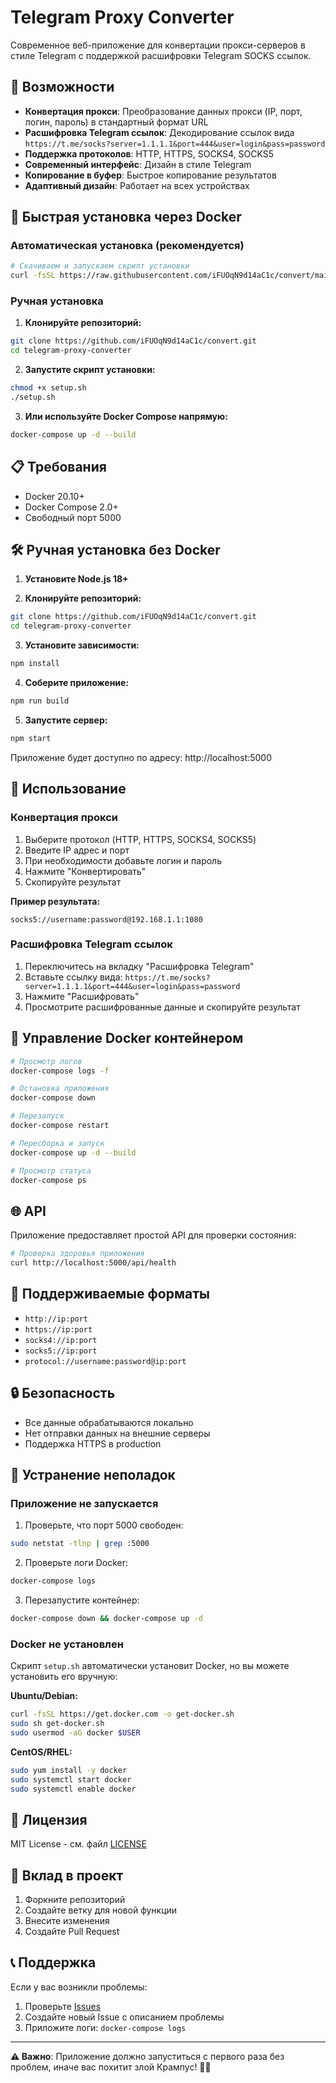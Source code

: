 # Telegram Proxy Converter

Современное веб-приложение для конвертации прокси-серверов в стиле Telegram с поддержкой расшифровки Telegram SOCKS ссылок.

## 🚀 Возможности

- **Конвертация прокси**: Преобразование данных прокси (IP, порт, логин, пароль) в стандартный формат URL
- **Расшифровка Telegram ссылок**: Декодирование ссылок вида `https://t.me/socks?server=1.1.1.1&port=444&user=login&pass=password`
- **Поддержка протоколов**: HTTP, HTTPS, SOCKS4, SOCKS5
- **Современный интерфейс**: Дизайн в стиле Telegram
- **Копирование в буфер**: Быстрое копирование результатов
- **Адаптивный дизайн**: Работает на всех устройствах

## 🐳 Быстрая установка через Docker

### Автоматическая установка (рекомендуется)

```bash
# Скачиваем и запускаем скрипт установки
curl -fsSL https://raw.githubusercontent.com/iFUOqN9d14aC1c/convert/main/setup.sh | bash
```

### Ручная установка

1. **Клонируйте репозиторий:**
```bash
git clone https://github.com/iFUOqN9d14aC1c/convert.git
cd telegram-proxy-converter
```

2. **Запустите скрипт установки:**
```bash
chmod +x setup.sh
./setup.sh
```

3. **Или используйте Docker Compose напрямую:**
```bash
docker-compose up -d --build
```

## 📋 Требования

- Docker 20.10+
- Docker Compose 2.0+
- Свободный порт 5000

## 🛠️ Ручная установка без Docker

1. **Установите Node.js 18+**

2. **Клонируйте репозиторий:**
```bash
git clone https://github.com/iFUOqN9d14aC1c/convert.git
cd telegram-proxy-converter
```

3. **Установите зависимости:**
```bash
npm install
```

4. **Соберите приложение:**
```bash
npm run build
```

5. **Запустите сервер:**
```bash
npm start
```

Приложение будет доступно по адресу: http://localhost:5000

## 📖 Использование

### Конвертация прокси

1. Выберите протокол (HTTP, HTTPS, SOCKS4, SOCKS5)
2. Введите IP адрес и порт
3. При необходимости добавьте логин и пароль
4. Нажмите "Конвертировать"
5. Скопируйте результат

**Пример результата:**
```
socks5://username:password@192.168.1.1:1080
```

### Расшифровка Telegram ссылок

1. Переключитесь на вкладку "Расшифровка Telegram"
2. Вставьте ссылку вида: `https://t.me/socks?server=1.1.1.1&port=444&user=login&pass=password`
3. Нажмите "Расшифровать"
4. Просмотрите расшифрованные данные и скопируйте результат

## 🔧 Управление Docker контейнером

```bash
# Просмотр логов
docker-compose logs -f

# Остановка приложения
docker-compose down

# Перезапуск
docker-compose restart

# Пересборка и запуск
docker-compose up -d --build

# Просмотр статуса
docker-compose ps
```

## 🌐 API

Приложение предоставляет простой API для проверки состояния:

```bash
# Проверка здоровья приложения
curl http://localhost:5000/api/health
```

## 🎨 Поддерживаемые форматы

- `http://ip:port`
- `https://ip:port`
- `socks4://ip:port`
- `socks5://ip:port`
- `protocol://username:password@ip:port`

## 🔒 Безопасность

- Все данные обрабатываются локально
- Нет отправки данных на внешние серверы
- Поддержка HTTPS в production

## 🐛 Устранение неполадок

### Приложение не запускается

1. Проверьте, что порт 5000 свободен:
```bash
sudo netstat -tlnp | grep :5000
```

2. Проверьте логи Docker:
```bash
docker-compose logs
```

3. Перезапустите контейнер:
```bash
docker-compose down && docker-compose up -d
```

### Docker не установлен

Скрипт `setup.sh` автоматически установит Docker, но вы можете установить его вручную:

**Ubuntu/Debian:**
```bash
curl -fsSL https://get.docker.com -o get-docker.sh
sudo sh get-docker.sh
sudo usermod -aG docker $USER
```

**CentOS/RHEL:**
```bash
sudo yum install -y docker
sudo systemctl start docker
sudo systemctl enable docker
```

## 📝 Лицензия

MIT License - см. файл [LICENSE](LICENSE)

## 🤝 Вклад в проект

1. Форкните репозиторий
2. Создайте ветку для новой функции
3. Внесите изменения
4. Создайте Pull Request

## 📞 Поддержка

Если у вас возникли проблемы:

1. Проверьте [Issues](https://github.com/iFUOqN9d14aC1c/convert/issues)
2. Создайте новый Issue с описанием проблемы
3. Приложите логи: `docker-compose logs`

---

**⚠️ Важно**: Приложение должно запуститься с первого раза без проблем, иначе вас похитит злой Крампус! 🎄👹